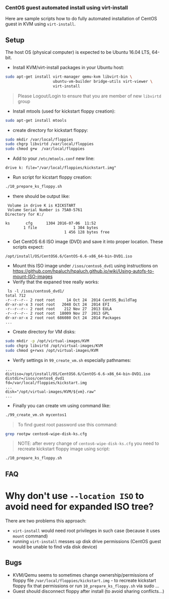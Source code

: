 ### CentOS guest automated install using virt-install

Here are sample scripts how to do fully automated installation
of CentOS guest in KVM using `virt-install`.

## Setup

The host OS (physical computer) is expected to be Ubuntu 16.04 LTS, 64-bit.

* Install KVM/virt-install packages in your Ubuntu host:
```bash
sudo apt-get install virt-manager qemu-kvm libvirt-bin \
                     ubuntu-vm-builder bridge-utils virt-viewer \
                     virt-install
``` 

> Please Logout/Login to ensure that you are member of new
> `libvirtd` group

* Install mtools (used for kickstart floppy creation):
```bash
sudo apt-get install mtools
```

* create directory for kickstart floppy:
```bash
sudo mkdir /var/local/floppies
sudo chgrp libvirtd /var/local/floppies
sudo chmod g+w  /var/local/floppies
```

* Add to your `/etc/mtools.conf` new line:
```
drive k: file="/var/local/floppies/kickstart.img"
```

* Run script for kicstart floppy creation:
```bash
./10_prepare_ks_floppy.sh
```

* there should be output like:
```
 Volume in drive K is KICKSTART  
 Volume Serial Number is 75A0-5761
Directory for K:/

ks       cfg      1304 2016-07-06  11:52 
        1 file                1 304 bytes
                          1 456 128 bytes free

```

* Get CentOS 6.6 ISO image (DVD) and save it into proper location.
  These scripts expect:
```
/opt/install/OS/CentOS6.6/CentOS-6.6-x86_64-bin-DVD1.iso
```
* Mount this ISO image under `/isos/centos6_dvd1` using
  instructions on <https://github.com/hpaluch/hpaluch.github.io/wiki/Using-autofs-to-mount-ISO-images>  
* Verify that the expaned tree really works:
```
 ls -l /isos/centos6_dvd1/
total 712
-r--r--r-- 2 root root     14 Oct 24  2014 CentOS_BuildTag
dr-xr-xr-x 3 root root   2048 Oct 24  2014 EFI
-r--r--r-- 2 root root    212 Nov 27  2013 EULA
-r--r--r-- 2 root root  18009 Nov 27  2013 GPL
dr-xr-xr-x 2 root root 686080 Oct 24  2014 Packages
...
```

* Create directory for VM disks:
```bash
sudo mkdir -p /opt/virtual-images/KVM
sudo chgrp libvirtd /opt/virtual-images/KVM
sudo chmod g+rwxs /opt/virtual-images/KVM
```

* Verify settings in `99_create_vm.sh` especially pathnames:
```
...
distiso=/opt/install/OS/CentOS6.6/CentOS-6.6-x86_64-bin-DVD1.iso
distdir=/isos/centos6_dvd1
fd=/var/local/floppies/kickstart.img
...
disk="/opt/virtual-images/KVM/${vm}.raw"
...
```

* Finally you can create vm using command like:
```bash
./99_create_vm.sh mycentos1
```

> To find guest root password use this command:
```bash
grep rootpw centos6-wipe-disk-ks.cfg
```

> NOTE: after every change of `centos6-wipe-disk-ks.cfg` you need to
> recreate kickstart floppy image using script:

```bash
./10_prepare_ks_floppy.sh
```


## FAQ

# Why don't use `--location ISO` to avoid need for expanded ISO tree?

There are two problems this approach:

* `virt-install` would need root privileges in such case (because it uses `mount` command)
* running `virt-install` messes up disk drive permissions (CentOS guest would be unable to find
  vda disk device)


## Bugs

* KVM/Qemu seems to sometimes change ownership/permissions of floppy
  file `/var/local/floppies/kickstart.img` - to recreate kickstart floppy fix that permissions
  or run `10_prepare_ks_floppy.sh` via sudo ...
* Guest should disconnect floppy after install (to avoid sharing conflicts...)

